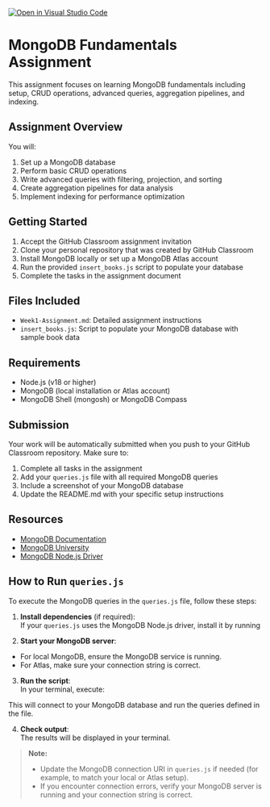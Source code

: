 [![Open in Visual Studio Code](https://classroom.github.com/assets/open-in-vscode-2e0aaae1b6195c2367325f4f02e2d04e9abb55f0b24a779b69b11b9e10269abc.svg)](https://classroom.github.com/online_ide?assignment_repo_id=19666319&assignment_repo_type=AssignmentRepo)
# MongoDB Fundamentals Assignment

This assignment focuses on learning MongoDB fundamentals including setup, CRUD operations, advanced queries, aggregation pipelines, and indexing.

## Assignment Overview

You will:
1. Set up a MongoDB database
2. Perform basic CRUD operations
3. Write advanced queries with filtering, projection, and sorting
4. Create aggregation pipelines for data analysis
5. Implement indexing for performance optimization

## Getting Started

1. Accept the GitHub Classroom assignment invitation
2. Clone your personal repository that was created by GitHub Classroom
3. Install MongoDB locally or set up a MongoDB Atlas account
4. Run the provided `insert_books.js` script to populate your database
5. Complete the tasks in the assignment document

## Files Included

- `Week1-Assignment.md`: Detailed assignment instructions
- `insert_books.js`: Script to populate your MongoDB database with sample book data

## Requirements

- Node.js (v18 or higher)
- MongoDB (local installation or Atlas account)
- MongoDB Shell (mongosh) or MongoDB Compass

## Submission

Your work will be automatically submitted when you push to your GitHub Classroom repository. Make sure to:

1. Complete all tasks in the assignment
2. Add your `queries.js` file with all required MongoDB queries
3. Include a screenshot of your MongoDB database
4. Update the README.md with your specific setup instructions

## Resources

- [MongoDB Documentation](https://docs.mongodb.com/)
- [MongoDB University](https://university.mongodb.com/)
- [MongoDB Node.js Driver](https://mongodb.github.io/node-mongodb-native/)

## How to Run `queries.js`

To execute the MongoDB queries in the `queries.js` file, follow these steps:

1. **Install dependencies** (if required):  
   If your `queries.js` uses the MongoDB Node.js driver, install it by running

2. **Start your MongoDB server**:  
- For local MongoDB, ensure the MongoDB service is running.
- For Atlas, make sure your connection string is correct.

3. **Run the script**:  
In your terminal, execute:

This will connect to your MongoDB database and run the queries defined in the file.

4. **Check output**:  
The results will be displayed in your terminal.

> **Note:**  
> - Update the MongoDB connection URI in `queries.js` if needed (for example, to match your local or Atlas setup).
> - If you encounter connection errors, verify your MongoDB server is running and your connection string is correct.